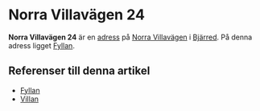 # Norra Villavägen 24

**Norra Villavägen 24** är en [adress](adress) på [Norra Villavägen](norra%20villavägen) i [Bjärred](bjärred). På denna adress ligget [Fyllan](fyllan).

## Referenser till denna artikel

* [Fyllan](fyllan)
* [Villan](villan)
